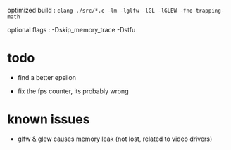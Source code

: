 
optimized build : `clang ./src/*.c -lm -lglfw -lGL -lGLEW -fno-trapping-math`

optional flags : -Dskip_memory_trace -Dstfu

# todo

- find a better epsilon

- fix the fps counter, its probably wrong 

# known issues

- glfw & glew causes memory leak (not lost, related to video drivers)
